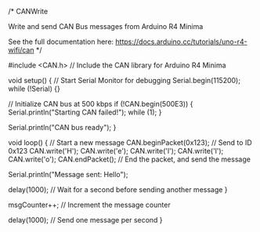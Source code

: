 /*
  CANWrite

  Write and send CAN Bus messages from Arduino R4 Minima

  See the full documentation here:
  https://docs.arduino.cc/tutorials/uno-r4-wifi/can
*/

#include <CAN.h> // Include the CAN library for Arduino R4 Minima

void setup() {
  // Start Serial Monitor for debugging
  Serial.begin(115200);
  while (!Serial) {}

  // Initialize CAN bus at 500 kbps
  if (!CAN.begin(500E3)) {
    Serial.println("Starting CAN failed!");
    while (1);
  }

  Serial.println("CAN bus ready");
}

void loop() {
  // Start a new message
  CAN.beginPacket(0x123); // Send to ID 0x123
  CAN.write('H');
  CAN.write('e');
  CAN.write('l');
  CAN.write('l');
  CAN.write('o');
  CAN.endPacket(); // End the packet, and send the message
  
  Serial.println("Message sent: Hello");

  delay(1000); // Wait for a second before sending another message
}



  msgCounter++; // Increment the message counter

  delay(1000); // Send one message per second
}
